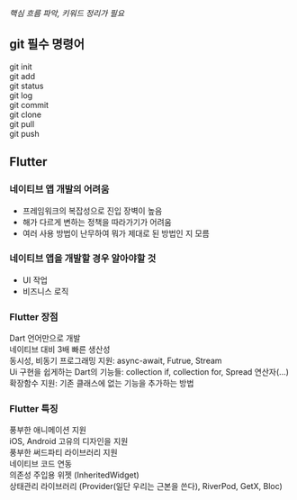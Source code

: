 *핵심 흐름 파악, 키워드 정리가 필요*

## git 필수 명령어 
git init  
git add  
git status  
git log  
git commit  
git clone  
git pull  
git push  

## Flutter
### 네이티브 앱 개발의 어려움
- 프레임워크의 복잡성으로 진입 장벽이 높음
- 해가 다르게 변하는 정책을 따라가기가 어려움
- 여러 사용 방법이 난무하여 뭐가 제대로 된 방법인 지 모름
### 네이티브 앱을 개발할 경우 알아야할 것
- UI 작업
- 비즈니스 로직
### Flutter 장점
Dart 언어만으로 개발  
네이티브 대비 3배 빠른 생산성  
동시성, 비동기 프로그래밍 지원: async-await, Futrue, Stream  
Ui 구현을 쉽게하는 Dart의 기능들: collection if, collection for, Spread 연산자(...)  
확장함수 지원: 기존 클래스에 없는 기능을 추가하는 방법  
### Flutter 특징
풍부한 애니메이션 지원  
iOS, Android 고유의 디자인을 지원  
풍부한 써드파티 라이브러리 지원  
네이티브 코드 연동  
의존성 주입용 위젯 (InheritedWidget)  
상태관리 라이브러리 (Provider(일단 우리는 근본을 쓴다), RiverPod, GetX, Bloc)  
